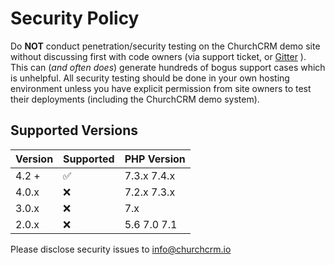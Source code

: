 # Security Policy

Do **NOT** conduct penetration/security testing on the ChurchCRM demo site without discussing first with code owners (via support ticket, or [Gitter](https://gitter.im/ChurchCRM/CRM) ). This can (*and often does*) generate hundreds of bogus support cases which is unhelpful. All security testing should be done in your own hosting environment unless you have explicit permission from site owners to test their deployments (including the ChurchCRM demo system).

## Supported Versions

| Version | Supported          | PHP Version | 
| ------- | ------------------ | ------------
| 4.2 +   | :white_check_mark: | 7.3.x 7.4.x |
| 4.0.x   | :x: | 7.2.x 7.3.x |
| 3.0.x   | :x:                | 7.x |
| 2.0.x   | :x:                | 5.6 7.0 7.1  | 

Please disclose security issues to info@churchcrm.io
